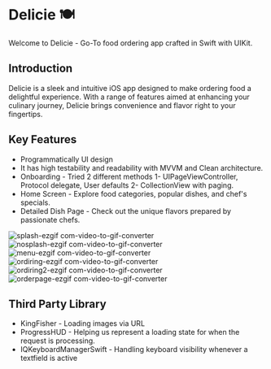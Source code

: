 # Delicie 🍽️
Welcome to Delicie - Go-To food ordering app crafted in Swift with UIKit.

## Introduction
Delicie is a sleek and intuitive iOS app designed to make ordering food a delightful experience. With a range of features aimed at enhancing your culinary journey, 
Delicie brings convenience and flavor right to your fingertips.

## Key Features
- Programmatically UI design
- It has high testability and readability with MVVM and Clean architecture.
- Onboarding - Tried 2 different methods 1- UIPageViewController, Protocol delegate, User defaults  2- CollectionView with paging.
- Home Screen - Explore food categories, popular dishes, and chef's specials.
- Detailed Dish Page - Check out the unique flavors prepared by passionate chefs.

![splash-ezgif com-video-to-gif-converter](https://github.com/mesutgdk/Delicie/assets/112901255/da4cb535-864a-490c-abef-41111fc4c643)
![nosplash-ezgif com-video-to-gif-converter](https://github.com/mesutgdk/Delicie/assets/112901255/4569d36d-3ab0-4157-bbb1-1633a3483b2f)
![menu-ezgif com-video-to-gif-converter](https://github.com/mesutgdk/Delicie/assets/112901255/b0d88277-2dfe-4bdd-8ae7-4e5d76427b19)
![ordiring-ezgif com-video-to-gif-converter](https://github.com/mesutgdk/Delicie/assets/112901255/b5d117ef-a980-4b08-8fdf-941fe9588527)
![ordiring2-ezgif com-video-to-gif-converter](https://github.com/mesutgdk/Delicie/assets/112901255/812394ff-a941-4b4e-9677-cb960e9ca7b3)
![orderpage-ezgif com-video-to-gif-converter](https://github.com/mesutgdk/Delicie/assets/112901255/605dfe51-23e9-4c8b-b1af-cd80ec88bdaf)


## Third Party Library
  - KingFisher - Loading images via URL
  - ProgressHUD - Helping us represent a loading state for when the request is processing.
  - IQKeyboardManagerSwift - Handling keyboard visibility whenever a textfield is active



